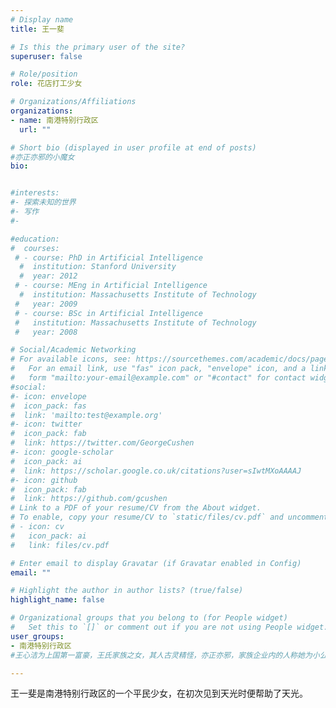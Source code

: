 ```yaml
---
# Display name
title: 王一斐

# Is this the primary user of the site?
superuser: false

# Role/position
role: 花店打工少女

# Organizations/Affiliations
organizations:
- name: 南港特别行政区
  url: ""

# Short bio (displayed in user profile at end of posts)
#亦正亦邪的小魔女
bio: 


#interests:
#- 探索未知的世界
#- 写作
#- 

#education:
#  courses:
 # - course: PhD in Artificial Intelligence
  #  institution: Stanford University
  #  year: 2012
 # - course: MEng in Artificial Intelligence
  #  institution: Massachusetts Institute of Technology
 #   year: 2009
 # - course: BSc in Artificial Intelligence
 #   institution: Massachusetts Institute of Technology
 #   year: 2008

# Social/Academic Networking
# For available icons, see: https://sourcethemes.com/academic/docs/page-builder/#icons
#   For an email link, use "fas" icon pack, "envelope" icon, and a link in the
#   form "mailto:your-email@example.com" or "#contact" for contact widget.
#social:
#- icon: envelope
#  icon_pack: fas
#  link: 'mailto:test@example.org'
#- icon: twitter
#  icon_pack: fab
#  link: https://twitter.com/GeorgeCushen
#- icon: google-scholar
#  icon_pack: ai
#  link: https://scholar.google.co.uk/citations?user=sIwtMXoAAAAJ
#- icon: github
#  icon_pack: fab
#  link: https://github.com/gcushen
# Link to a PDF of your resume/CV from the About widget.
# To enable, copy your resume/CV to `static/files/cv.pdf` and uncomment the lines below.
# - icon: cv
#   icon_pack: ai
#   link: files/cv.pdf

# Enter email to display Gravatar (if Gravatar enabled in Config)
email: ""

# Highlight the author in author lists? (true/false)
highlight_name: false

# Organizational groups that you belong to (for People widget)
#   Set this to `[]` or comment out if you are not using People widget.
user_groups:
- 南港特别行政区
#王心洁为上国第一富豪，王氏家族之女，其人古灵精怪，亦正亦邪，家族企业内的人称她为小公主，而外人称她为小魔女。

---
```


王一斐是南港特别行政区的一个平民少女，在初次见到天光时便帮助了天光。

# 
